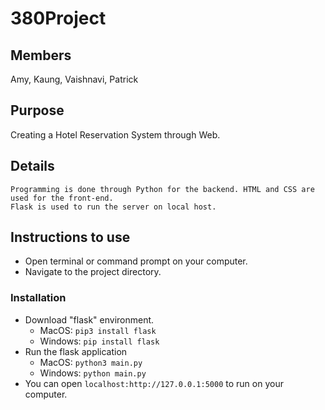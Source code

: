 # 380Project

## Members
Amy, Kaung, Vaishnavi, Patrick

## Purpose
Creating a Hotel Reservation System through Web.

## Details
    Programming is done through Python for the backend. HTML and CSS are used for the front-end. 
    Flask is used to run the server on local host. 

## Instructions to use
- Open terminal or command prompt on your computer.
- Navigate to the project directory. 

### Installation
- Download "flask" environment.
    - MacOS: `pip3 install flask`
    - Windows: `pip install flask`
- Run the flask application
    - MacOS: `python3 main.py`
    - Windows: `python main.py`
- You can open `localhost:http://127.0.0.1:5000` to run on your computer.

